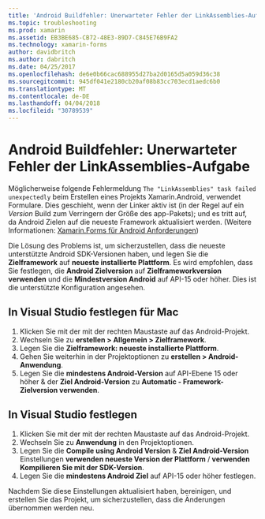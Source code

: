 ```yaml
---
title: 'Android Buildfehler: Unerwarteter Fehler der LinkAssemblies-Aufgabe'
ms.topic: troubleshooting
ms.prod: xamarin
ms.assetid: EB3BE685-CB72-48E3-89D7-C845E76B9FA2
ms.technology: xamarin-forms
author: davidbritch
ms.author: dabritch
ms.date: 04/25/2017
ms.openlocfilehash: de6e0b66cac688955d27ba2d0165d5a059d36c38
ms.sourcegitcommit: 945df041e2180cb20af08b83cc703ecd1aedc6b0
ms.translationtype: MT
ms.contentlocale: de-DE
ms.lasthandoff: 04/04/2018
ms.locfileid: "30789539"
---
```

# <a name="android-build-error--the-linkassemblies-task-failed-unexpectedly"></a>Android Buildfehler: Unerwarteter Fehler der LinkAssemblies-Aufgabe

Möglicherweise folgende Fehlermeldung `The "LinkAssemblies" task failed unexpectedly` beim Erstellen eines Projekts Xamarin.Android, verwendet Formulare. Dies geschieht, wenn der Linker aktiv ist (in der Regel auf ein *Version* Build zum Verringern der Größe des app-Pakets); und es tritt auf, da Android Zielen auf die neueste Framework aktualisiert werden. (Weitere Informationen: [Xamarin.Forms für Android Anforderungen](~/xamarin-forms/get-started/installation.md#android))

Die Lösung des Problems ist, um sicherzustellen, dass die neueste unterstützte Android SDK-Versionen haben, und legen Sie die **Zielframework** auf **neueste installierte Plattform**. Es wird empfohlen, dass Sie festlegen, die **Android Zielversion** auf **Zielframeworkversion verwenden** und die **Mindestversion Android** auf API-15 oder höher. Dies ist die unterstützte Konfiguration angesehen.

## <a name="setting-in-visual-studio-for-mac"></a>In Visual Studio festlegen für Mac

1.  Klicken Sie mit der mit der rechten Maustaste auf das Android-Projekt.
2.  Wechseln Sie zu **erstellen > Allgemein > Zielframework**.
3.  Legen Sie die **Zielframework: neueste installierte Plattform**.
4.  Gehen Sie weiterhin in der Projektoptionen zu **erstellen > Android-Anwendung**.
5.  Legen Sie die **mindestens Android-Version** auf API-Ebene 15 oder höher & der **Ziel Android-Version** zu **Automatic - Framework-Zielversion verwenden**.

## <a name="setting-in-visual-studio"></a>In Visual Studio festlegen

1.  Klicken Sie mit der mit der rechten Maustaste auf das Android-Projekt.
2.  Wechseln Sie zu **Anwendung** in den Projektoptionen.
3.  Legen Sie die **Compile using Android Version** & **Ziel Android-Version** Einstellungen **verwenden neueste Version der Plattform** / **verwenden Kompilieren Sie mit der SDK-Version**.
4.  Legen Sie die **mindestens Android Ziel** auf API-15 oder höher festlegen.

Nachdem Sie diese Einstellungen aktualisiert haben, bereinigen, und erstellen Sie das Projekt, um sicherzustellen, dass die Änderungen übernommen werden neu.
